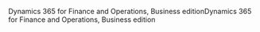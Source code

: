 <span data-ttu-id="9c270-101">Dynamics 365 for Finance and Operations, Business edition</span><span class="sxs-lookup"><span data-stu-id="9c270-101">Dynamics 365 for Finance and Operations, Business edition</span></span>